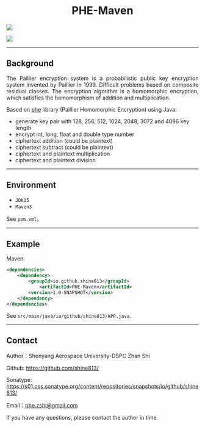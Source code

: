 <h1 align='center' >PHE-Maven</h1>

<a href="https://github.com/shine813/PHE-Maven"><img src="https://img.shields.io/badge/phe_maven-1.0.0-green"></a>

<a href="https://s01.oss.sonatype.org/content/repositories/snapshots/io/github/shine813/"><img src="https://img.shields.io/badge/sonatype-1.0.0-blue"></a>

---

## Background

<p align="justify">
The Paillier encryption system is a probabilistic public key encryption system invented by Paillier in 1999. 
Difficult problems based on composite residual classes. 
The encryption algorithm is a homomorphic encryption, which satisfies the homomorphism of addition and multiplication.

Based on [phe](https://github.com/data61/python-paillier) library (Paillier Homomorphic Encryption) using Java:

- generate key pair with 128, 256, 512, 1024, 2048, 3072 and 4096 key length
- encrypt int, long, float and double type number
- ciphertext addition (could be plaintext)
- ciphertext subtract (could be plaintext)
- ciphertext and plaintext multiplication
- ciphertext and plaintext division

---

## Environment

- `JDK15`
- `Maven3`

See `pom.xml`。

---

## Example

Maven:

```xml
<dependencies>
    <dependency>
        <groupId>io.github.shine813</groupId>
            <artifactId>PHE-Maven</artifactId>
        <version>1.0-SNAPSHOT</version>
    </dependency>
</dependencies>
```

See `src/main/java/io/github/shine813/APP.java`.

---

## Contact

Author：Shenyang Aerospace University-DSPC Zhan Shi

Github: https://github.com/shine813/

Sonatype: https://s01.oss.sonatype.org/content/repositories/snapshots/io/github/shine813/

Email：phe.zshi@gmail.com

If you have any questions, please contact the author in time.

